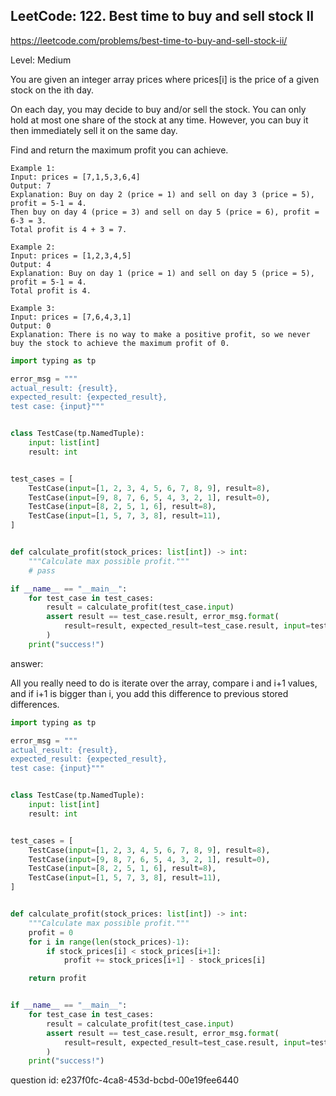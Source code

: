 ## LeetCode: 122. Best time to buy and sell stock II

https://leetcode.com/problems/best-time-to-buy-and-sell-stock-ii/

Level: Medium

You are given an integer array prices where prices[i] is the price of a given stock on the ith day.

On each day, you may decide to buy and/or sell the stock. You can only hold at most one share of the stock at any time. However, you can buy it then immediately sell it on the same day.

Find and return the maximum profit you can achieve.

```
Example 1:
Input: prices = [7,1,5,3,6,4]
Output: 7
Explanation: Buy on day 2 (price = 1) and sell on day 3 (price = 5), profit = 5-1 = 4.
Then buy on day 4 (price = 3) and sell on day 5 (price = 6), profit = 6-3 = 3.
Total profit is 4 + 3 = 7.

Example 2:
Input: prices = [1,2,3,4,5]
Output: 4
Explanation: Buy on day 1 (price = 1) and sell on day 5 (price = 5), profit = 5-1 = 4.
Total profit is 4.

Example 3:
Input: prices = [7,6,4,3,1]
Output: 0
Explanation: There is no way to make a positive profit, so we never buy the stock to achieve the maximum profit of 0.
```


```python
import typing as tp

error_msg = """
actual_result: {result},
expected_result: {expected_result},
test case: {input}"""


class TestCase(tp.NamedTuple):
    input: list[int]
    result: int


test_cases = [
    TestCase(input=[1, 2, 3, 4, 5, 6, 7, 8, 9], result=8),
    TestCase(input=[9, 8, 7, 6, 5, 4, 3, 2, 1], result=0),
    TestCase(input=[8, 2, 5, 1, 6], result=8),
    TestCase(input=[1, 5, 7, 3, 8], result=11),
]


def calculate_profit(stock_prices: list[int]) -> int:
    """Calculate max possible profit."""
    # pass

if __name__ == "__main__":
    for test_case in test_cases:
        result = calculate_profit(test_case.input)
        assert result == test_case.result, error_msg.format(
            result=result, expected_result=test_case.result, input=test_case.input
        )
    print("success!")
```

answer:

All you really need to do is iterate over the array,
compare i and i+1 values, and if i+1 is bigger than i,
you add this difference to previous stored differences.

```python
import typing as tp

error_msg = """
actual_result: {result},
expected_result: {expected_result},
test case: {input}"""


class TestCase(tp.NamedTuple):
    input: list[int]
    result: int


test_cases = [
    TestCase(input=[1, 2, 3, 4, 5, 6, 7, 8, 9], result=8),
    TestCase(input=[9, 8, 7, 6, 5, 4, 3, 2, 1], result=0),
    TestCase(input=[8, 2, 5, 1, 6], result=8),
    TestCase(input=[1, 5, 7, 3, 8], result=11),
]


def calculate_profit(stock_prices: list[int]) -> int:
    """Calculate max possible profit."""
    profit = 0
    for i in range(len(stock_prices)-1):
        if stock_prices[i] < stock_prices[i+1]:
            profit += stock_prices[i+1] - stock_prices[i]

    return profit


if __name__ == "__main__":
    for test_case in test_cases:
        result = calculate_profit(test_case.input)
        assert result == test_case.result, error_msg.format(
            result=result, expected_result=test_case.result, input=test_case.input
        )
    print("success!")
```

question id: e237f0fc-4ca8-453d-bcbd-00e19fee6440